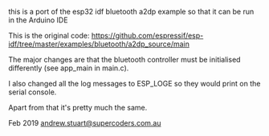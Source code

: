 this is a port of the esp32 idf bluetooth a2dp example so that it can be run in the Arduino IDE

This is the original code:
https://github.com/espressif/esp-idf/tree/master/examples/bluetooth/a2dp_source/main

The major changes are that the bluetooth controller must be initialised differently (see app_main in main.c).

I also changed all the log messages to ESP_LOGE so they would print on the serial console.

Apart from that it's pretty much the same.

Feb 2019
andrew.stuart@supercoders.com.au
